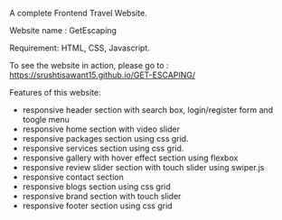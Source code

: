A complete Frontend Travel Website.

Website name : GetEscaping

Requirement: HTML, CSS, Javascript.

To see the website in action, please go to : https://srushtisawant15.github.io/GET-ESCAPING/

Features of this website:
- responsive header section with search box, login/register form and toogle menu
- responsive  home section with video slider
- responsive packages section using css grid.
- responsive services section using css grid.
- responsive gallery with hover effect section using flexbox
- responsive review slider section with touch slider using swiper.js
- responsive contact section
- responsive blogs section using css grid
- responsive brand section with touch slider
- responsive footer section using css grid
